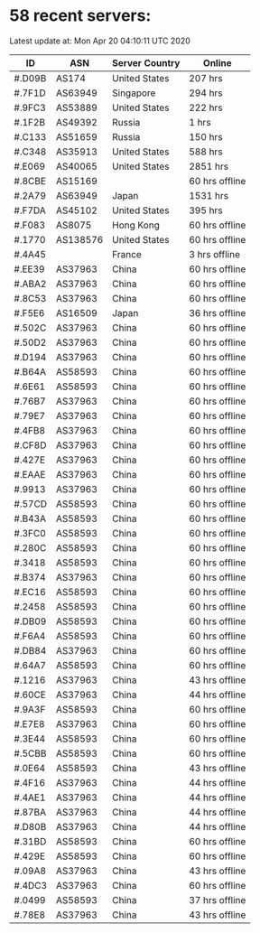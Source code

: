 # 58 recent servers:

Latest update at: Mon Apr 20 04:10:11 UTC 2020

| ID | ASN | Server Country | Online |
| -- | --- | -------------- | ------ |
| #.D09B | AS174 | United States | 207 hrs |
| #.7F1D | AS63949 | Singapore | 294 hrs |
| #.9FC3 | AS53889 | United States | 222 hrs |
| #.1F2B | AS49392 | Russia | 1 hrs |
| #.C133 | AS51659 | Russia | 150 hrs |
| #.C348 | AS35913 | United States | 588 hrs |
| #.E069 | AS40065 | United States | 2851 hrs |
| #.8CBE | AS15169 |  | 60 hrs offline |
| #.2A79 | AS63949 | Japan | 1531 hrs |
| #.F7DA | AS45102 | United States | 395 hrs |
| #.F083 | AS8075 | Hong Kong | 60 hrs offline |
| #.1770 | AS138576 | United States | 60 hrs offline |
| #.4A45 |  | France | 3 hrs offline |
| #.EE39 | AS37963 | China | 60 hrs offline |
| #.ABA2 | AS37963 | China | 60 hrs offline |
| #.8C53 | AS37963 | China | 60 hrs offline |
| #.F5E6 | AS16509 | Japan | 36 hrs offline |
| #.502C | AS37963 | China | 60 hrs offline |
| #.50D2 | AS37963 | China | 60 hrs offline |
| #.D194 | AS37963 | China | 60 hrs offline |
| #.B64A | AS58593 | China | 60 hrs offline |
| #.6E61 | AS58593 | China | 60 hrs offline |
| #.76B7 | AS37963 | China | 60 hrs offline |
| #.79E7 | AS37963 | China | 60 hrs offline |
| #.4FB8 | AS37963 | China | 60 hrs offline |
| #.CF8D | AS37963 | China | 60 hrs offline |
| #.427E | AS37963 | China | 60 hrs offline |
| #.EAAE | AS37963 | China | 60 hrs offline |
| #.9913 | AS37963 | China | 60 hrs offline |
| #.57CD | AS58593 | China | 60 hrs offline |
| #.B43A | AS58593 | China | 60 hrs offline |
| #.3FC0 | AS58593 | China | 60 hrs offline |
| #.280C | AS58593 | China | 60 hrs offline |
| #.3418 | AS58593 | China | 60 hrs offline |
| #.B374 | AS37963 | China | 60 hrs offline |
| #.EC16 | AS58593 | China | 60 hrs offline |
| #.2458 | AS58593 | China | 60 hrs offline |
| #.DB09 | AS58593 | China | 60 hrs offline |
| #.F6A4 | AS58593 | China | 60 hrs offline |
| #.DB84 | AS37963 | China | 60 hrs offline |
| #.64A7 | AS58593 | China | 60 hrs offline |
| #.1216 | AS37963 | China | 43 hrs offline |
| #.60CE | AS37963 | China | 44 hrs offline |
| #.9A3F | AS58593 | China | 60 hrs offline |
| #.E7E8 | AS37963 | China | 60 hrs offline |
| #.3E44 | AS58593 | China | 60 hrs offline |
| #.5CBB | AS58593 | China | 60 hrs offline |
| #.0E64 | AS58593 | China | 43 hrs offline |
| #.4F16 | AS37963 | China | 44 hrs offline |
| #.4AE1 | AS37963 | China | 44 hrs offline |
| #.87BA | AS37963 | China | 44 hrs offline |
| #.D80B | AS37963 | China | 44 hrs offline |
| #.31BD | AS58593 | China | 60 hrs offline |
| #.429E | AS58593 | China | 60 hrs offline |
| #.09A8 | AS37963 | China | 43 hrs offline |
| #.4DC3 | AS37963 | China | 60 hrs offline |
| #.0499 | AS58593 | China | 37 hrs offline |
| #.78E8 | AS37963 | China | 43 hrs offline |

